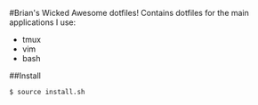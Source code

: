 #Brian's Wicked Awesome dotfiles!
Contains dotfiles for the main applications I use:
 - tmux
 - vim
 - bash

##Install
```bash
$ source install.sh
```
